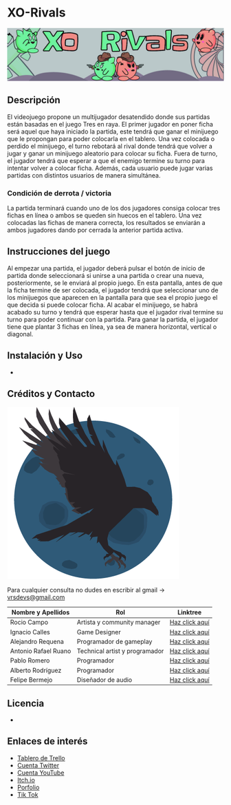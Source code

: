 # XO-Rivals
![Logo XO Rivals](https://github.com/VRSDevs/XO-Rivals/blob/main/GameArt/Logo_Juego/banner.jpg)

## Descripción
El videojuego propone un multijugador desatendido donde sus partidas están basadas en el juego Tres en raya. 
El primer jugador en poner ficha será aquel que haya iniciado la partida, este tendrá que ganar el minijuego que le propongan para poder colocarla en el tablero. Una vez colocada o perdido el minijuego, el turno rebotará al rival donde tendrá que volver a jugar y ganar un minijuego aleatorio para colocar su ficha. Fuera de turno, el jugador tendrá que esperar a que el enemigo termine su turno para intentar volver a colocar ficha. Además, cada usuario puede jugar varias partidas con distintos usuarios de manera simultánea.
###  Condición de derrota / victoria
La partida terminará cuando uno de los dos jugadores consiga colocar tres fichas en línea o ambos se queden sin huecos en el tablero. 
Una vez colocadas las fichas de manera correcta, los resultados se enviarán a ambos jugadores dando por cerrada la anterior partida activa. 

## Instrucciones del juego
Al empezar una partida, el jugador deberá pulsar el botón de inicio de partida donde seleccionará si unirse a una partida o crear una nueva, posteriormente, se le enviará al propio juego. En esta pantalla, antes de que la ficha termine de ser colocada, el jugador tendrá que seleccionar uno de los minijuegos que aparecen en la pantalla para que sea el propio juego el que decida si puede colocar ficha. Al acabar el minijuego, se habrá acabado su turno y tendrá que esperar hasta que el jugador rival termine su turno para poder continuar con la partida. Para ganar la partida, el jugador tiene que plantar 3 fichas en línea, ya sea de manera horizontal, vertical o diagonal.

## Instalación y Uso
-

## Créditos y Contacto
![Logo Virtual Ravens Games](https://github.com/VRSDevs/XO-Rivals/blob/main/GameArt/Logo/logoVRS.png)

Para cualquier consulta no dudes en escribir al gmail -> vrsdevs@gmail.com
  
Nombre y Apellidos | Rol | Linktree
------------ | ------------- | -------------
Rocio Campo | Artista y community manager | [Haz click aquí](https://linktr.ee/rociiio_campo)
Ignacio Calles | Game Designer | [Haz click aquí](https://linktr.ee/Nachete07)
Alejandro Requena | Programador de gameplay | [Haz click aquí](https://linktr.ee/Requena21)
Antonio Rafael Ruano | Technical artist y programador | [Haz click aquí](https://linktr.ee/blinx24)
Pablo Romero | Programador  | [Haz click aquí](https://linktr.ee/Kalomano)
Alberto Rodríguez | Programador | [Haz click aquí](https://linktr.ee/AlberVicky09)
Felipe Bermejo | Diseñador de audio | [Haz click aquí](https://linktr.ee/FelipeBermejo)

   


## Licencia
-



## Enlaces de interés
- [Tablero de Trello](https://trello.com/b/ypB1k6ah/xo-rivals-juegos-para-web)
- [Cuenta Twitter](https://twitter.com/VRSDevs)
- [Cuenta YouTube](https://www.youtube.com/channel/UC74hDE58Ns8Cb2Q5ln7Kz9Q/featured)
- [Itch.io](https://vrsdevs.itch.io/)
- [Porfolio](https://vrsdevs.github.io/)
- [Tik Tok](https://vm.tiktok.com/ZM89CY3eT)

